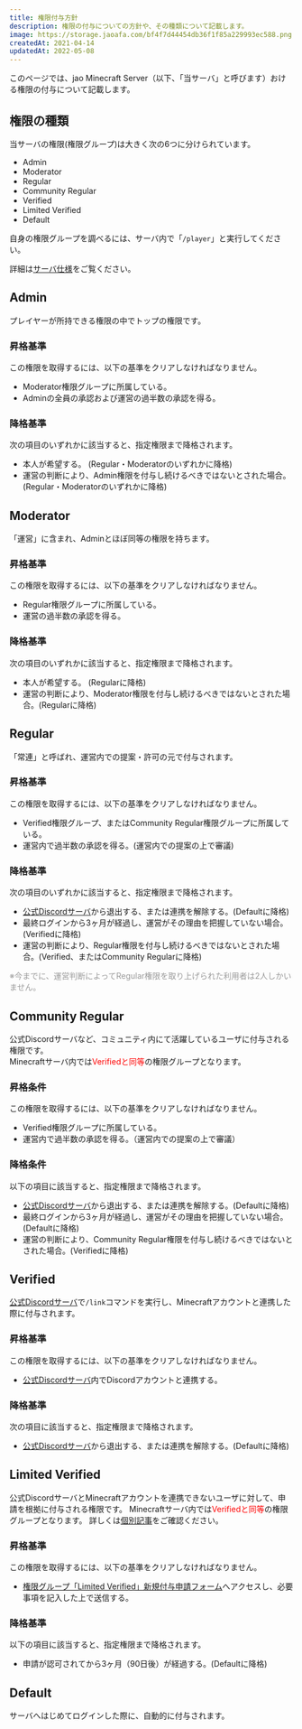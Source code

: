```yaml
---
title: 権限付与方針
description: 権限の付与についての方針や、その種類について記載します。
image: https://storage.jaoafa.com/bf4f7d44454db36f1f85a229993ec588.png
createdAt: 2021-04-14
updatedAt: 2022-05-08
---
```


このページでは、jao Minecraft Server（以下、「当サーバ」と呼びます）おける権限の付与について記載します。

## 権限の種類

当サーバの権限(権限グループ)は大きく次の6つに分けられています。

- Admin
- Moderator
- Regular
- Community Regular
- Verified
- Limited Verified
- Default

自身の権限グループを調べるには、サーバ内で「`/player`」と実行してください。

詳細は[サーバ仕様](/server/specifications/#権限グループについて)をご覧ください。

## Admin

プレイヤーが所持できる権限の中でトップの権限です。

### 昇格基準

この権限を取得するには、以下の基準をクリアしなければなりません。

- Moderator権限グループに所属している。
- Adminの全員の承認および運営の過半数の承認を得る。

### 降格基準

次の項目のいずれかに該当すると、指定権限まで降格されます。

- 本人が希望する。 (Regular・Moderatorのいずれかに降格)
- 運営の判断により、Admin権限を付与し続けるべきではないとされた場合。(Regular・Moderatorのいずれかに降格)

## Moderator

「運営」に含まれ、Adminとほぼ同等の権限を持ちます。

### 昇格基準

この権限を取得するには、以下の基準をクリアしなければなりません。

- Regular権限グループに所属している。
- 運営の過半数の承認を得る。

### 降格基準

次の項目のいずれかに該当すると、指定権限まで降格されます。

- 本人が希望する。 (Regularに降格)
- 運営の判断により、Moderator権限を付与し続けるべきではないとされた場合。(Regularに降格)

## Regular

「常連」と呼ばれ、運営内での提案・許可の元で付与されます。

### 昇格基準

この権限を取得するには、以下の基準をクリアしなければなりません。

- Verified権限グループ、またはCommunity Regular権限グループに所属している。
- 運営内で過半数の承認を得る。(運営内での提案の上で審議)

### 降格基準

次の項目のいずれかに該当すると、指定権限まで降格されます。

- [公式Discordサーバ](/blog/join-discord)から退出する、または連携を解除する。(Defaultに降格)
- 最終ログインから3ヶ月が経過し、運営がその理由を把握していない場合。(Verifiedに降格)
- 運営の判断により、Regular権限を付与し続けるべきではないとされた場合。(Verified、またはCommunity Regularに降格)

<span style="color: #999999;">※今までに、運営判断によってRegular権限を取り上げられた利用者は2人しかいません。</span>

## Community Regular

公式Discordサーバなど、コミュニティ内にて活躍しているユーザに付与される権限です。  
Minecraftサーバ内では<span style="color: red">Verifiedと同等</span>の権限グループとなります。

### 昇格条件

この権限を取得するには、以下の基準をクリアしなければなりません。

- Verified権限グループに所属している。
- 運営内で過半数の承認を得る。（運営内での提案の上で審議）

### 降格条件

以下の項目に該当すると、指定権限まで降格されます。

- [公式Discordサーバ](/blog/join-discord)から退出する、または連携を解除する。(Defaultに降格)
- 最終ログインから3ヶ月が経過し、運営がその理由を把握していない場合。(Defaultに降格)
- 運営の判断により、Community Regular権限を付与し続けるべきではないとされた場合。(Verifiedに降格)

## Verified

[公式Discordサーバ](/blog/join-discord)で`/link`コマンドを実行し、Minecraftアカウントと連携した際に付与されます。

### 昇格基準

この権限を取得するには、以下の基準をクリアしなければなりません。

- [公式Discordサーバ](/blog/join-discord)内でDiscordアカウントと連携する。

### 降格基準

次の項目に該当すると、指定権限まで降格されます。

- [公式Discordサーバ](/blog/join-discord)から退出する、または連携を解除する。(Defaultに降格)

## Limited Verified

公式DiscordサーバとMinecraftアカウントを連携できないユーザに対して、申請を根拠に付与される権限です。
Minecraftサーバ内では<span style="color: red">Verifiedと同等</span>の権限グループとなります。
詳しくは[個別記事]()をご確認ください。
### 昇格基準

この権限を取得するには、以下の基準をクリアしなければなりません。

- [権限グループ「Limited Verified」新規付与申請フォーム](https://docs.google.com/forms/d/e/1FAIpQLScc_sLdQrN7WeHGPpc8uSTpyJ-7yiPyie_NBDWNoU69zfmCNQ/viewform)へアクセスし、必要事項を記入した上で送信する。

### 降格基準

以下の項目に該当すると、指定権限まで降格されます。

- 申請が認可されてから3ヶ月（90日後）が経過する。(Defaultに降格)

## Default

サーバへはじめてログインした際に、自動的に付与されます。